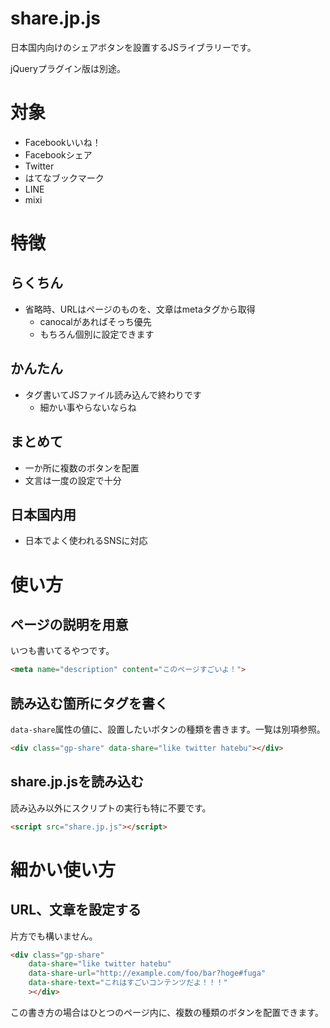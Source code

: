# share.jp.js

日本国内向けのシェアボタンを設置するJSライブラリーです。

jQueryプラグイン版は別途。

# 対象

* Facebookいいね！
* Facebookシェア
* Twitter
* はてなブックマーク
* LINE
* mixi

# 特徴

## らくちん

* 省略時、URLはページのものを、文章はmetaタグから取得
	* canocalがあればそっち優先
	* もちろん個別に設定できます

## かんたん

* タグ書いてJSファイル読み込んで終わりです
	* 細かい事やらないならね

## まとめて

* 一か所に複数のボタンを配置
* 文言は一度の設定で十分

## 日本国内用

* 日本でよく使われるSNSに対応

# 使い方

## ページの説明を用意

いつも書いてるやつです。

```html
<meta name="description" content="このページすごいよ！">
```

## 読み込む箇所にタグを書く

`data-share`属性の値に、設置したいボタンの種類を書きます。一覧は別項参照。

```html
<div class="gp-share" data-share="like twitter hatebu"></div>
```

## share.jp.jsを読み込む

読み込み以外にスクリプトの実行も特に不要です。

```html
<script src="share.jp.js"></script>
```

# 細かい使い方

## URL、文章を設定する

片方でも構いません。

```html
<div class="gp-share"
	data-share="like twitter hatebu"
	data-share-url="http://example.com/foo/bar?hoge#fuga"
	data-share-text="これはすごいコンテンツだよ！！！"
	></div>
```

この書き方の場合はひとつのページ内に、複数の種類のボタンを配置できます。

